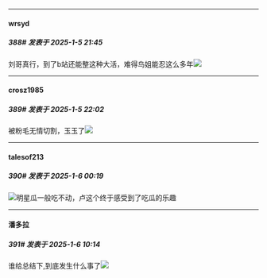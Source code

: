 ﻿
*****

####  wrsyd  
##### 388#       发表于 2025-1-5 21:45

刘哥真行，到了b站还能整这种大活，难得鸟姐能忍这么多年<img src="https://static.saraba1st.com/image/smiley/face2017/009.gif" referrerpolicy="no-referrer">


*****

####  crosz1985  
##### 389#       发表于 2025-1-5 22:02

被粉毛无情切割，玉玉了<img src="https://static.saraba1st.com/image/smiley/face2017/048.png" referrerpolicy="no-referrer">


*****

####  talesof213  
##### 390#       发表于 2025-1-6 00:19

<img src="https://static.saraba1st.com/image/smiley/face/141.gif" referrerpolicy="no-referrer">明星瓜一般吃不动，卢这个终于感受到了吃瓜的乐趣


*****

####  潘多拉  
##### 391#       发表于 2025-1-6 10:14

谁给总结下,到底发生什么事了<img src="https://static.saraba1st.com/image/smiley/face2017/035.png" referrerpolicy="no-referrer">

